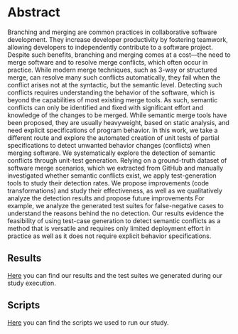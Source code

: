 # Abstract

Branching and merging are common practices in collaborative software development. They increase developer productivity by fostering teamwork, allowing developers to independently contribute to a software project. Despite such benefits, branching and merging comes at a cost—the need to merge software and to resolve merge conflicts, which often occur in practice. While modern merge techniques, such as 3-way or structured merge, can resolve many such conflicts automatically, they fail when the conflict arises not at the syntactic, but the semantic level. Detecting such conflicts requires understanding the behavior of the software, which is beyond the capabilities of most existing merge tools. As such, semantic conflicts can only be identified and fixed with significant effort and knowledge of the changes to be merged. While semantic merge tools have been proposed, they are usually heavyweight, based on static analysis, and need explicit specifications of program behavior. In this work, we take a different route and explore the automated creation of unit tests of partial specifications to detect unwanted behavior changes (conflicts) when merging software. We systematically explore the detection of semantic conflicts through unit-test generation. Relying on a ground-truth dataset of software merge scenarios, which we extracted from GitHub and manually investigated whether semantic conflicts exist, we apply test-generation tools to study their detection rates. We propose improvements (code transformations) and study their effectiveness, as well as we qualitatively analyze the detection results and propose future improvements For example, we analyze the generated test suites for false-negative cases to understand the reasons behind the no detection. Our results evidence the feasibility of using test-case generation to detect semantic conflicts as a method that is versatile and requires only limited deployment effort in practice as well as it does not require explicit behavior specifications.

## Results
<a href="https://semantic-conflicts.github.io/SemanticConflicts/results/results">Here</a> you can find our results and the test suites we generated during our study execution.

## Scripts
<a href="https://semantic-conflicts.github.io/SemanticConflicts/study/scripts">Here</a> you can find the scripts we used to run our study.



